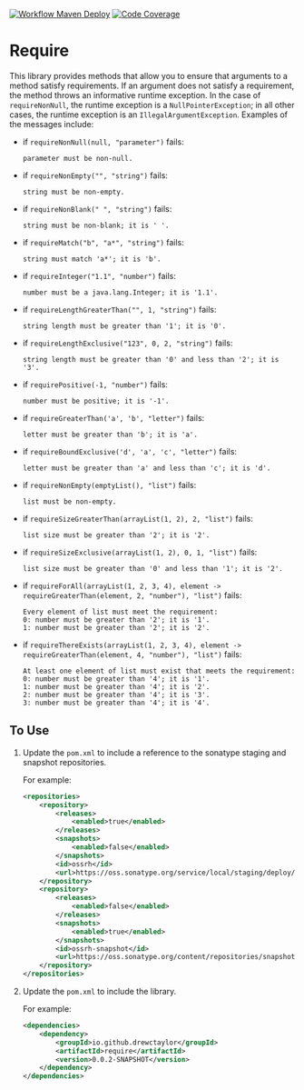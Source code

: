 [![Workflow Maven Deploy](https://github.com/drewctaylor/require/workflows/workflow-maven-deploy/badge.svg)](https://github.com/drewctaylor/require/workflows/workflow-maven-deploy/badge.svg)
[![Code Coverage](https://codecov.io/gh/drewctaylor/require/branch/trunk/graph/badge.svg)](https://codecov.io/gh/drewctaylor/require)

# Require

This library provides methods that allow you to ensure that arguments to a method satisfy requirements. If an argument
does not satisfy a requirement, the method throws an informative runtime exception. In the case of `requireNonNull`, the
runtime exception is a `NullPointerException`; in all other cases, the runtime exception is
an `IllegalArgumentException`. Examples of the messages include:

* if `requireNonNull(null, "parameter")` fails:

  `parameter must be non-null.`

* if `requireNonEmpty("", "string")` fails:

  `string must be non-empty.`

* if `requireNonBlank(" ", "string")` fails:

  `string must be non-blank; it is ' '.`

* if `requireMatch("b", "a*", "string")` fails:

  `string must match 'a*'; it is 'b'.`

* if `requireInteger("1.1", "number")` fails:

  `number must be a java.lang.Integer; it is '1.1'.`

* if `requireLengthGreaterThan("", 1, "string")` fails:

  `string length must be greater than '1'; it is '0'.`

* if `requireLengthExclusive("123", 0, 2, "string")` fails:

  `string length must be greater than '0' and less than '2'; it is '3'.`

* if `requirePositive(-1, "number")` fails:

  `number must be positive; it is '-1'.`

* if `requireGreaterThan('a', 'b', "letter")` fails:

  `letter must be greater than 'b'; it is 'a'.`

* if `requireBoundExclusive('d', 'a', 'c', "letter")` fails:

  `letter must be greater than 'a' and less than 'c'; it is 'd'.`

* if `requireNonEmpty(emptyList(), "list")` fails:

  `list must be non-empty.`

* if `requireSizeGreaterThan(arrayList(1, 2), 2, "list")` fails:

  `list size must be greater than '2'; it is '2'.`

* if `requireSizeExclusive(arrayList(1, 2), 0, 1, "list")` fails:

  `list size must be greater than '0' and less than '1'; it is '2'.`

* if `requireForAll(arrayList(1, 2, 3, 4), element -> requireGreaterThan(element, 2, "number"), "list")` fails:

  ```
  Every element of list must meet the requirement:
  0: number must be greater than '2'; it is '1'.
  1: number must be greater than '2'; it is '2'.
  ```

* if `requireThereExists(arrayList(1, 2, 3, 4), element -> requireGreaterThan(element, 4, "number"), "list")` fails:

  ```
  At least one element of list must exist that meets the requirement:
  0: number must be greater than '4'; it is '1'.
  1: number must be greater than '4'; it is '2'.
  2: number must be greater than '4'; it is '3'.
  3: number must be greater than '4'; it is '4'.
  ```

## To Use

1) Update the `pom.xml` to include a reference to the sonatype staging and snapshot repositories.

   For example:

    ```xml
    <repositories>
        <repository>
            <releases>
                <enabled>true</enabled>
            </releases>
            <snapshots>
                <enabled>false</enabled>
            </snapshots>
            <id>ossrh</id>
            <url>https://oss.sonatype.org/service/local/staging/deploy/maven2</url>
        </repository>
        <repository>
            <releases>
                <enabled>false</enabled>
            </releases>
            <snapshots>
                <enabled>true</enabled>
            </snapshots>
            <id>ossrh-snapshot</id>
            <url>https://oss.sonatype.org/content/repositories/snapshots</url>
        </repository>
    </repositories>
    ```

2) Update the `pom.xml` to include the library.

   For example:

    ```xml
    <dependencies>
        <dependency>
            <groupId>io.github.drewctaylor</groupId>
            <artifactId>require</artifactId>
            <version>0.0.2-SNAPSHOT</version>
        </dependency>
    </dependencies>
    ```
